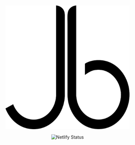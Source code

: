 <p align="center">
<a href="https://erudus.com" target="_blank"><img src="https://raw.githubusercontent.com/jamieburnip/jamieburnip.dev/master/static/logos/logo-512.png" width="400"></a><br>
</p>

<p align="center">
<img src="https://api.netlify.com/api/v1/badges/9296d72f-045e-45d6-8caf-1dd281a0b27a/deploy-status" alt="Netlify Status">
</p>
